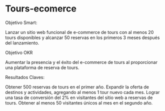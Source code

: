 # Tours-ecomerce


Objetivo Smart:

Lanzar un sitio web funcional de e-commerce de tours con al menos 20 tours disponibles y alcanzar 50 reservas en los primeros 3 meses después del lanzamiento.


Objetivo OKR

Aumentar la presencia y el éxito del e-commerce de tours al proporcionar una plataforma de reserva de tours.


Resultados Claves:

Obtener 500 reservas de tours en el primer año.
Expandir la oferta de destinos y actividades, agregando al menos 1 tour nuevo cada mes.
Lograr una tasa de conversión del 2% en visitantes del sitio web a reservas de tours.
Obtener al menos 50 visitantes únicos al mes en el segundo año.
